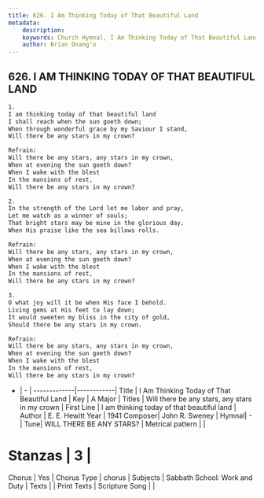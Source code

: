 ```yaml
---
title: 626. I Am Thinking Today of That Beautiful Land
metadata:
    description: 
    keywords: Church Hymnal, I Am Thinking Today of That Beautiful Land, I am thinking today of that beautiful land, Will there be any stars, any stars in my crown
    author: Brian Onang'o
---
```



## 626. I AM THINKING TODAY OF THAT BEAUTIFUL LAND

```txt
1.
I am thinking today of that beautiful land 
I shall reach when the sun goeth down; 
When through wonderful grace by my Saviour I stand, 
Will there be any stars in my crown? 

Refrain:
Will there be any stars, any stars in my crown, 
When at evening the sun goeth down? 
When I wake with the blest 
In the mansions of rest, 
Will there be any stars in my crown? 

2.
In the strength of the Lord let me labor and pray, 
Let me watch as a winner of souls; 
That bright stars may be mine in the glorious day. 
When His praise like the sea billows rolls. 

Refrain:
Will there be any stars, any stars in my crown, 
When at evening the sun goeth down? 
When I wake with the blest 
In the mansions of rest, 
Will there be any stars in my crown? 

3.
O what joy will it be when His face I behold. 
Living gems at His feet to lay down; 
It would sweeten my bliss in the city of gold, 
Should there be any stars in my crown.

Refrain:
Will there be any stars, any stars in my crown, 
When at evening the sun goeth down? 
When I wake with the blest 
In the mansions of rest, 
Will there be any stars in my crown? 

```

- |   -  |
-------------|------------|
Title | I Am Thinking Today of That Beautiful Land |
Key | A Major |
Titles | Will there be any stars, any stars in my crown |
First Line | I am thinking today of that beautiful land |
Author | E. E. Hewitt
Year | 1941
Composer| John R. Sweney |
Hymnal|  - |
Tune| WILL THERE BE ANY STARS? |
Metrical pattern | |
# Stanzas | 3 |
Chorus | Yes |
Chorus Type | chorus |
Subjects | Sabbath School: Work and Duty |
Texts |  |
Print Texts | 
Scripture Song |  |
  
